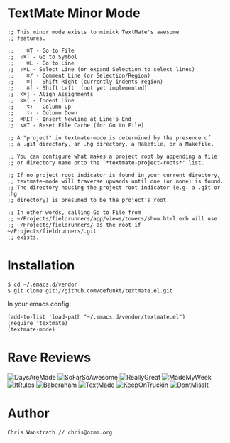 TextMate Minor Mode
===================

    ;; This minor mode exists to mimick TextMate's awesome
    ;; features. 
    
    ;;    ⌘T - Go to File
    ;;  ⇧⌘T - Go to Symbol
    ;;    ⌘L - Go to Line
    ;;  ⇧⌘L - Select Line (or expand Selection to select lines)
    ;;    ⌘/ - Comment Line (or Selection/Region)
    ;;    ⌘] - Shift Right (currently indents region)
    ;;    ⌘[ - Shift Left  (not yet implemented)
    ;;  ⌥⌘] - Align Assignments
    ;;  ⌥⌘[ - Indent Line
    ;;    ⌥↑ - Column Up
    ;;    ⌥↓ - Column Down
    ;;  ⌘RET - Insert Newline at Line's End
    ;;  ⌥⌘T - Reset File Cache (for Go to File)
    
    ;; A "project" in textmate-mode is determined by the presence of
    ;; a .git directory, an .hg directory, a Rakefile, or a Makefile.

    ;; You can configure what makes a project root by appending a file
    ;; or directory name onto the `*textmate-project-roots*' list.

    ;; If no project root indicator is found in your current directory,
    ;; textmate-mode will traverse upwards until one (or none) is found.
    ;; The directory housing the project root indicator (e.g. a .git or .hg
    ;; directory) is presumed to be the project's root.

    ;; In other words, calling Go to File from
    ;; ~/Projects/fieldrunners/app/views/towers/show.html.erb will use
    ;; ~/Projects/fieldrunners/ as the root if ~/Projects/fieldrunners/.git
    ;; exists.

Installation
============

    $ cd ~/.emacs.d/vendor
    $ git clone git://github.com/defunkt/textmate.el.git

In your emacs config:

    (add-to-list 'load-path "~/.emacs.d/vendor/textmate.el")
    (require 'textmate)
    (textmate-mode)

Rave Reviews
============

![DaysAreMade](http://img.skitch.com/20081125-mgwafnkj3cku5dwqukqns57eus.png)
![SoFarSoAwesome](http://img.skitch.com/20081125-m2snw6s36eh7aifc3dh6acxk72.png)
![ReallyGreat](http://img.skitch.com/20081126-pk4qt8itb1482y7kg963af2aj1.png)
![MadeMyWeek](http://img.skitch.com/20081128-k6gxswy6hxm5y3airagt8t8d1d.png)
![ItRules](http://img.skitch.com/20081203-bbeenfrq885wy6xkxapirgujk3.png)
![Baberaham](http://img.skitch.com/20081203-gi3w2adibmadrjtxqe6txw95eb.png)
![TextMade](http://img.skitch.com/20081203-cm6j9n9drcdkhx4sr36b287jbt.png)
![KeepOnTruckin](http://img.skitch.com/20081210-uby8x9uqfrsccy5jm96rhnkkt.png)
![DontMissIt](http://img.skitch.com/20081127-g77d1iy86nu1wdi7y8amhd6ixy.png)

Author
======

    Chris Wanstrath // chris@ozmm.org
